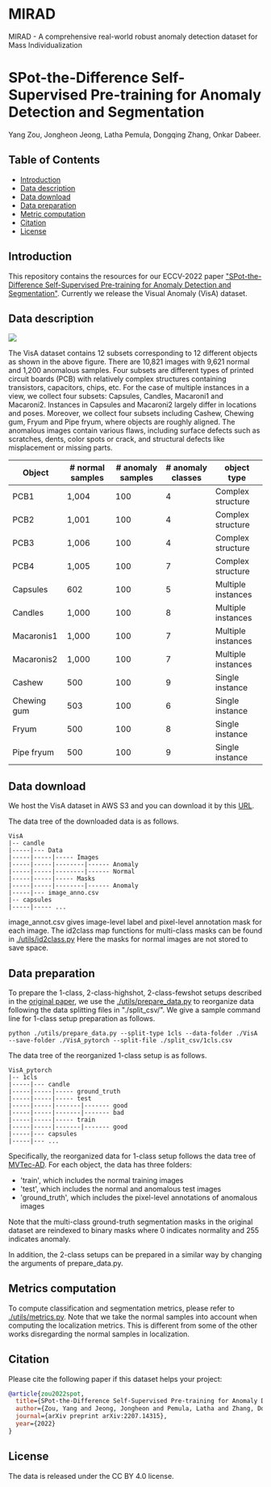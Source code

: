 # MIRAD
MIRAD - A comprehensive real-world robust anomaly detection dataset for Mass Individualization
# SPot-the-Difference Self-Supervised Pre-training for Anomaly Detection and Segmentation

Yang Zou, Jongheon Jeong, Latha Pemula, Dongqing Zhang, Onkar Dabeer.

## Table of Contents
* [Introduction](#introduction)
* [Data description](#data-description)
* [Data download](#data-download)
* [Data preparation](#data-preparation)
* [Metric computation](#metric-computation)
* [Citation](#citation)
* [License](#license)

## Introduction
This repository contains the resources for our ECCV-2022 paper ["SPot-the-Difference Self-Supervised Pre-training for Anomaly Detection and Segmentation"](https://arxiv.org/pdf/2207.14315.pdf). Currently we release the Visual Anomaly (VisA) dataset. 

## Data description
![](figures/VisA_samples.png)

The VisA dataset contains 12 subsets corresponding to 12 different objects as shown in the above figure. There are 10,821 images with 9,621 normal and 1,200 anomalous samples. Four subsets are different types of printed circuit boards (PCB) with relatively complex structures containing transistors, capacitors, chips, etc. For the case of multiple instances in a view, we collect four subsets: Capsules, Candles, Macaroni1 and Macaroni2. Instances in Capsules and Macaroni2 largely differ in locations and poses. Moreover, we collect four subsets including Cashew, Chewing gum, Fryum and Pipe fryum, where objects are roughly aligned. The anomalous images contain various flaws, including surface defects such as scratches, dents, color spots or crack, and structural defects like misplacement or missing parts. 

| Object | # normal samples | # anomaly samples  | # anomaly classes | object type | 
|---|--------------|----------------|----------|-----------|
| PCB1 | 1,004 | 100 | 4 | Complex structure |
| PCB2 | 1,001 | 100 | 4 | Complex structure |
| PCB3 | 1,006 | 100 | 4 | Complex structure |
| PCB4 | 1,005 | 100 | 7 | Complex structure |
| Capsules | 602 | 100 | 5 | Multiple instances |
| Candles | 1,000 | 100 | 8 | Multiple instances |
| Macaronis1 | 1,000 | 100 | 7 | Multiple instances |
| Macaronis2 | 1,000 | 100 | 7 | Multiple instances |
| Cashew | 500 | 100 | 9 | Single instance |
| Chewing gum | 503 | 100 | 6 | Single instance |
| Fryum | 500 | 100 | 8 | Single instance |
| Pipe fryum | 500 | 100 | 9 | Single instance |

## Data download

We host the VisA dataset in AWS S3 and you can download it by this [URL](https://amazon-visual-anomaly.s3.us-west-2.amazonaws.com/VisA_20220922.tar). 

The data tree of the downloaded data is as follows.
```shell
VisA
|-- candle
|-----|--- Data
|-----|-----|----- Images
|-----|-----|--------|------ Anomaly 
|-----|-----|--------|------ Normal 
|-----|-----|----- Masks
|-----|-----|--------|------ Anomaly 
|-----|--- image_anno.csv
|-- capsules
|-----|----- ...
```

image_annot.csv gives image-level label and pixel-level annotation mask for each image. The id2class map functions for multi-class masks can be found in [./utils/id2class.py](https://github.com/amazon-research/spot-diff/blob/main/utils/id2class.py) Here the masks for normal images are not stored to save space.

## Data preparation
To prepare the 1-class, 2-class-highshot, 2-class-fewshot setups described in the [original paper](https://arxiv.org/pdf/2207.14315.pdf), we use the [./utils/prepare_data.py](https://github.com/amazon-research/spot-diff/blob/main/utils/prepare_data.py) to reorganize data following the data splitting files in "./split_csv/". We give a sample command line for 1-class setup preparation as follows.
~~~~
python ./utils/prepare_data.py --split-type 1cls --data-folder ./VisA --save-folder ./VisA_pytorch --split-file ./split_csv/1cls.csv
~~~~

The data tree of the reorganized 1-class setup is as follows.
```shell
VisA_pytorch
|-- 1cls
|-----|--- candle
|-----|-----|----- ground_truth
|-----|-----|----- test
|-----|-----|-------|------- good 
|-----|-----|-------|------- bad 
|-----|-----|----- train
|-----|-----|-------|------- good
|-----|--- capsules
|-----|--- ...
```

Specifically, the reorganized data for 1-class setup follows the data tree of [MVTec-AD](https://www.mvtec.com/company/research/datasets/mvtec-ad/). For each object, the data has three folders:

- 'train', which includes the normal training images
- 'test', which includes the normal and anomalous test images
- 'ground_truth', which includes the pixel-level annotations of anomalous images

Note that the multi-class ground-truth segmentation masks in the original dataset are reindexed to binary masks where 0 indicates normality and 255 indicates anomaly. 

In addition, the 2-class setups can be prepared in a similar way by changing the arguments of prepare_data.py.  

## Metrics computation
To compute classification and segmentation metrics, please refer to [./utils/metrics.py](https://github.com/amazon-research/spot-diff/blob/main/utils/metrics.py). Note that we take the normal samples into account when computing the localization metrics. This is different from some of the other works disregarding the normal samples in localization.

## Citation
Please cite the following paper if this dataset helps your project:

```bibtex
@article{zou2022spot,
  title={SPot-the-Difference Self-Supervised Pre-training for Anomaly Detection and Segmentation},
  author={Zou, Yang and Jeong, Jongheon and Pemula, Latha and Zhang, Dongqing and Dabeer, Onkar},
  journal={arXiv preprint arXiv:2207.14315},
  year={2022}
}
```

## License
The data is released under the CC BY 4.0 license.
